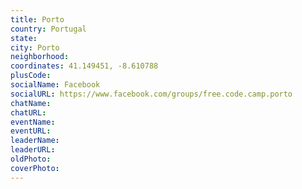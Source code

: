 ```yaml
---
title: Porto
country: Portugal
state: 
city: Porto
neighborhood: 
coordinates: 41.149451, -8.610788
plusCode:
socialName: Facebook
socialURL: https://www.facebook.com/groups/free.code.camp.porto
chatName:
chatURL:
eventName:
eventURL:
leaderName:
leaderURL:
oldPhoto: 
coverPhoto:
---
```

